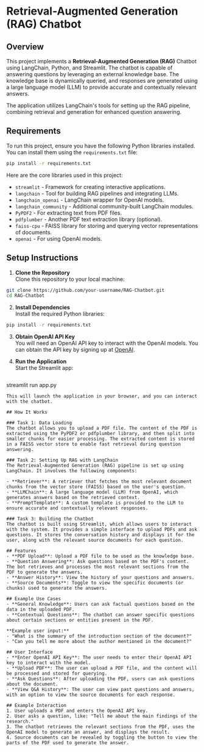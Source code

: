 # Retrieval-Augmented Generation (RAG) Chatbot

## Overview

This project implements a **Retrieval-Augmented Generation (RAG)** Chatbot using LangChain, Python, and Streamlit. The chatbot is capable of answering questions by leveraging an external knowledge base. The knowledge base is dynamically queried, and responses are generated using a large language model (LLM) to provide accurate and contextually relevant answers.

The application utilizes LangChain's tools for setting up the RAG pipeline, combining retrieval and generation for enhanced question answering.


## Requirements

To run this project, ensure you have the following Python libraries installed. You can install them using the `requirements.txt` file:

```bash
pip install -r requirements.txt
```

Here are the core libraries used in this project:

- `streamlit` - Framework for creating interactive applications.
- `langchain` - Tool for building RAG pipelines and integrating LLMs.
- `langchain_openai` - LangChain wrapper for OpenAI models.
- `langchain_community` - Additional community-built LangChain modules.
- `PyPDF2` - For extracting text from PDF files.
- `pdfplumber` - Another PDF text extraction library (optional).
- `faiss-cpu` - FAISS library for storing and querying vector representations of documents.
- `openai` - For using OpenAI models.

## Setup Instructions

1. **Clone the Repository**  
Clone this repository to your local machine:
    
```bash
git clone https://github.com/your-username/RAG-Chatbot.git
cd RAG-Chatbot
```

2. **Install Dependencies**  
Install the required Python libraries:
```bash
pip install -r requirements.txt
 ```

3. **Obtain OpenAI API Key**  
You will need an OpenAI API key to interact with the OpenAI models. You can obtain the API key by signing up at [OpenAI](https://www.openai.com).

4. **Run the Application**  
Start the Streamlit app:
   ```bash
streamlit run app.py
   ```
This will launch the application in your browser, and you can interact with the chatbot.

## How It Works

### Task 1: Data Loading
The chatbot allows you to upload a PDF file. The content of the PDF is extracted using the PyPDF2 or pdfplumber library, and then split into smaller chunks for easier processing. The extracted content is stored in a FAISS vector store to enable fast retrieval during question answering.

### Task 2: Setting Up RAG with LangChain
The Retrieval-Augmented Generation (RAG) pipeline is set up using LangChain. It involves the following components:

- **Retriever**: A retriever that fetches the most relevant document chunks from the vector store (FAISS) based on the user's question.
- **LLMChain**: A large language model (LLM) from OpenAI, which generates answers based on the retrieved context.
- **PromptTemplate**: A custom template is provided to the LLM to ensure accurate and contextually relevant responses.

### Task 3: Building the Chatbot
The chatbot is built using Streamlit, which allows users to interact with the system. It provides a simple interface to upload PDFs and ask questions. It stores the conversation history and displays it for the user, along with the relevant source documents for each question.

## Features
- **PDF Upload**: Upload a PDF file to be used as the knowledge base.
- **Question Answering**: Ask questions based on the PDF's content. The bot retrieves and processes the most relevant sections from the PDF to generate the answers.
- **Answer History**: View the history of your questions and answers.
- **Source Documents**: Toggle to view the specific documents (or chunks) used to generate the answers.

## Example Use Cases
- **General Knowledge**: Users can ask factual questions based on the data in the uploaded PDF.
- **Contextual Questions**: The chatbot can answer specific questions about certain sections or entities present in the PDF.

**Example user input:**
- "What is the summary of the introduction section of the document?"
- "Can you tell me more about the author mentioned in the document?"

## User Interface
- **Enter OpenAI API Key**: The user needs to enter their OpenAI API key to interact with the model.
- **Upload PDF**: The user can upload a PDF file, and the content will be processed and stored for querying.
- **Ask Questions**: After uploading the PDF, users can ask questions about the document.
- **View Q&A History**: The user can view past questions and answers, with an option to view the source documents for each response.

## Example Interaction
1. User uploads a PDF and enters the OpenAI API key.
2. User asks a question, like: "Tell me about the main findings of the research."
3. The chatbot retrieves the relevant sections from the PDF, uses the OpenAI model to generate an answer, and displays the result.
4. Source documents can be revealed by toggling the button to view the parts of the PDF used to generate the answer.
